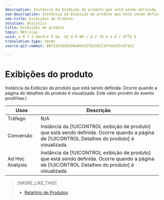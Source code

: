 ```yaml
---
description: Instância da Exibição de produto que está sendo definida. Ocorre quando a página de detalhes do produto é visualizada. Este valor provém do evento prodView.)
seo-description: Instância da Exibição de produto que está sendo definida. Ocorre quando a página de detalhes do produto é visualizada. Este valor provém do evento prodView.)
seo-title: Exibições do Produto
solution: Analytics
title: Exibições do produto
topic: Métricas
uuid: a 9 f 2 bbcd-e 9 ba -42 d 6-90 c 8-2 fd 4 e 6 c 9775 b
translation-type: tm+mt
source-git-commit: 86fe1b3650100a05e52fb2102134fee515c871b1

---
```



# Exibições do produto

Instância da Exibição de produto que está sendo definida. Ocorre quando a página de detalhes do produto é visualizada. Este valor provém do evento prodView.)

| Usos | Descrição |
|---|---|
| Tráfego | N/A |
| Conversão | Instância da [!UICONTROL exibição de produto] que está sendo definida. Ocorre quando a página de [!UICONTROL Detalhes do produto] é visualizada. |
| Ad Hoc Analysis | Instância da [!UICONTROL exibição de produto] que está sendo definida. Ocorre quando a página de [!UICONTROL Detalhes do produto] é visualizada. |

>[!MORE_LIKE_THIS]
>
>* [Relatório de Produtos](/help/components/c-variables/dimensionslist/reports-products.md)

